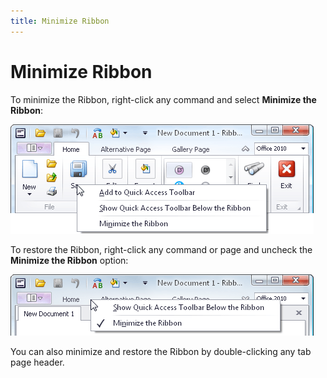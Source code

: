 ```yaml
---
title: Minimize Ribbon
---
```

# Minimize Ribbon
To minimize the Ribbon, right-click any command and select **Minimize the Ribbon**:

![EU_Ribbon_Add_to_QAT](../../images/Img9118.png)

To restore the Ribbon, right-click any command or page and uncheck the **Minimize the Ribbon** option:

![EU_Ribbon_Minimize_Restore](../../images/Img9125.png)

You can also minimize and restore the Ribbon by double-clicking any tab page header.